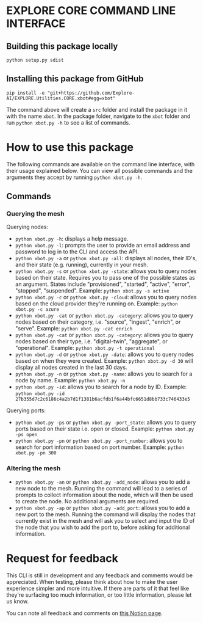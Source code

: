 # EXPLORE CORE COMMAND LINE INTERFACE

## Building this package locally
`python setup.py sdist`

## Installing this package from GitHub
`pip install -e "git+https://github.com/Explore-AI/EXPLORE.Utilities.CORE.xbot#egg=xbot"`

The command above will create a `src` folder and install the package in it with the name `xbot`. In the package folder, navigate to the `xbot` folder and run `python xbot.py -h` to see a list of commands.

# How to use this package

The following commands are available on the command line interface, with their usage explained below. You can view all possible commands and the arguments they accept by running `python xbot.py -h`. 

## Commands

### Querying the mesh

Querying nodes:

- `python xbot.py -h`: displays a help message.
- `python xbot.py -l`: prompts the user to provide an email address and password to log in to the CLI and access the API.
- `python xbot.py -a` or `python xbot.py -all`: displays all nodes, their ID's, and their state (e.g. running), currently in your mesh.
- `python xbot.py -s` or `python xbot.py -state`: allows you to query nodes based on their state. Requires you to pass one of the possible states as an argument. States include "provisioned", "started", "active", "error", "stopped", "suspended". Example: `python xbot.py -s active`
- `python xbot.py -c` or `python xbot.py -cloud`: allows you to query nodes based on the cloud provider they're running on. Example: `python xbot.py -c azure`
- `python xbot.py -cat` or `python xbot.py -category`: allows you to query nodes based on their category, i.e. "source", "ingest", "enrich", or "serve". Example: `python xbot.py -cat enrich`
- `python xbot.py -cat` or `python xbot.py -category`: allows you to query nodes based on their type, i.e. "digital-twin", "aggregate", or "operational". Example: `python xbot.py -t operational`
- `python xbot.py -d` or `python xbot.py -date`: allows you to query nodes based on when they were created. Example: `python xbot.py -d 30` will display all nodes created in the last 30 days.
- `python xbot.py -n` or `python xbot.py -name`: allows you to search for a node by name. Example: `python xbot.py -n `
- `python xbot.py -id`: allows you to search for a node by ID. Example: `python xbot.py -id  27b355d7c2c6186c4a2b7d1f1381b6acfdb1f6a44bfc6651d8bb733c746433e5`

Querying ports: 

- `python xbot.py -ps` or `python xbot.py -port_state`: allows you to query ports based on their state i.e. open or closed. Example: `python xbot.py -ps open`
- `python xbot.py -pn` or `python xbot.py -port_number`: allows you to search for port information based on port number. Example: `python xbot.py -pn 300`

### Altering the mesh
- `python xbot.py -an` or `python xbot.py -add_node`: allows you to add a new node to the mesh. Running the command will lead to a series of prompts to collect information about the node, which will then be used to create the node. No additional arguments are required.  
- `python xbot.py -ap` or `python xbot.py -add_port`: allows you to add a new port to the mesh. Running the command will display the nodes that currently exist in the mesh and will ask you to select and input the ID of the node that you wish to add the port to, before asking for additional information. 

# Request for feedback

This CLI is still in development and any feedback and comments would be appreciated. When testing, please think about how to make the user experience simpler and more intuitive. If there are parts of it that feel like they're surfacing too much information, or too little information, please let us know. 

You can note all feedback and comments on [this Notion page](https://www.notion.so/exploreutils/xbot-Feedback-707fffa4a706419bb165606940619b0c). 